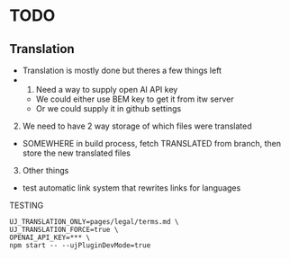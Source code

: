 # TODO
## Translation
- Translation is mostly done but theres a few things left
- 1. Need a way to supply open AI API key
  - We could either use BEM key to get it from itw server
  - Or we could supply it in github settings
2. We need to have 2 way storage of which files were translated
  - SOMEWHERE in build process, fetch TRANSLATED from branch, then store the new translated files
3. Other things
  - test automatic link system that rewrites links for languages

TESTING
```
UJ_TRANSLATION_ONLY=pages/legal/terms.md \
UJ_TRANSLATION_FORCE=true \
OPENAI_API_KEY=*** \
npm start -- --ujPluginDevMode=true
```
